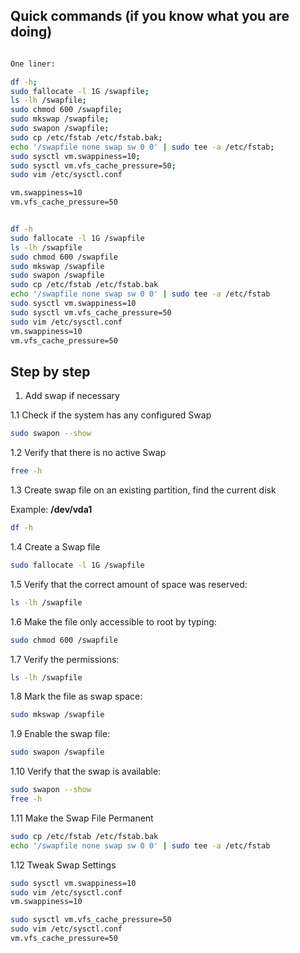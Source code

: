 ## Quick commands (if you know what you are doing)

```bash

One liner:

df -h;
sudo fallocate -l 1G /swapfile;
ls -lh /swapfile;
sudo chmod 600 /swapfile;
sudo mkswap /swapfile;
sudo swapon /swapfile;
sudo cp /etc/fstab /etc/fstab.bak;
echo '/swapfile none swap sw 0 0' | sudo tee -a /etc/fstab;
sudo sysctl vm.swappiness=10;
sudo sysctl vm.vfs_cache_pressure=50;
sudo vim /etc/sysctl.conf

vm.swappiness=10
vm.vfs_cache_pressure=50


df -h
sudo fallocate -l 1G /swapfile
ls -lh /swapfile
sudo chmod 600 /swapfile
sudo mkswap /swapfile
sudo swapon /swapfile
sudo cp /etc/fstab /etc/fstab.bak
echo '/swapfile none swap sw 0 0' | sudo tee -a /etc/fstab
sudo sysctl vm.swappiness=10
sudo sysctl vm.vfs_cache_pressure=50
sudo vim /etc/sysctl.conf
vm.swappiness=10
vm.vfs_cache_pressure=50
```

## Step by step

1. Add swap if necessary

1.1 Check if the system has any configured Swap

```bash
sudo swapon --show
```

1.2 Verify that there is no active Swap

```bash
free -h
```

1.3 Create swap file on an existing partition, find the current disk

Example: **/dev/vda1**

```bash
df -h
```

1.4 Create a Swap file

```bash
sudo fallocate -l 1G /swapfile
```

1.5 Verify that the correct amount of space was reserved:

```bash
ls -lh /swapfile
```

1.6 Make the file only accessible to root by typing:

```bash
sudo chmod 600 /swapfile
```

1.7 Verify the permissions:

```bash
ls -lh /swapfile
```

1.8 Mark the file as swap space:

```bash
sudo mkswap /swapfile
```

1.9 Enable the swap file:

```bash
sudo swapon /swapfile
```

1.10 Verify that the swap is available:

```bash
sudo swapon --show
free -h
```

1.11 Make the Swap File Permanent

```bash
sudo cp /etc/fstab /etc/fstab.bak
echo '/swapfile none swap sw 0 0' | sudo tee -a /etc/fstab
```

1.12 Tweak Swap Settings

```bash
sudo sysctl vm.swappiness=10
sudo vim /etc/sysctl.conf
vm.swappiness=10

sudo sysctl vm.vfs_cache_pressure=50
sudo vim /etc/sysctl.conf
vm.vfs_cache_pressure=50
```
